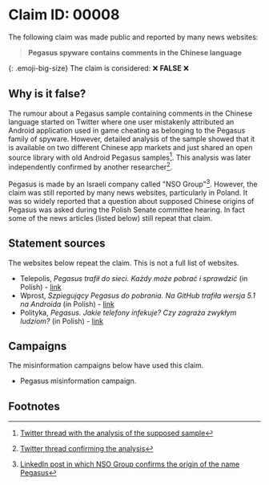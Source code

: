 <style>
.emoji-big-size img {height: 12px; width: 12px;}
</style>

# Claim ID: 00008

The following claim was made public and reported by many news websites:

> **Pegasus spyware contains comments in the Chinese language**

{: .emoji-big-size}
The claim is considered: :x: **FALSE** :x:

## Why is it false?
The rumour about a Pegasus sample containing comments in the Chinese language started on Twitter where one user mistakenly attributed an Android application used in game cheating as belonging to the Pegasus family of spyware. However, detailed analysis of the sample showed that it is available on two different Chinese app markets and just shared an open source library with old Android Pegasus samples[^analysis]. This analysis was later independently confirmed by another researcher[^confirmation].

Pegasus is made by an Israeli company called "NSO Group"[^unicorn]. However, the claim was still reported by many news websites, particularly in Poland. It was so widely reported that a question about supposed Chinese origins of Pegasus was asked during the Polish Senate committee hearing. In fact some of the news articles (listed below) still repeat that claim.

## Statement sources
The websites below repeat the claim. This is not a full list of websites.
* Telepolis, _Pegasus trafił do sieci. Każdy może pobrać i sprawdzić_ (in Polish) - [link](https://www.telepolis.pl/wiadomosci/bezpieczenstwo/pegasus-android-github-download)
* Wprost, _Szpiegujący Pegasus do pobrania. Na GitHub trafiła wersja 5.1 na Androida_ (in Polish) - [link](https://biznes.wprost.pl/technologie/cyberbezpieczenstwo/10587655/szpiegujacy-pegasus-do-pobrania-na-github-trafila-wersja-51-na-androida.html)
* Polityka, _Pegasus. Jakie telefony infekuje? Czy zagraża zwykłym ludziom?_ (in Polish) - [link](https://www.polityka.pl/tygodnikpolityka/swiat/2152336,1,pegasus-jakie-telefony-infekuje-czy-zagraza-zwyklym-ludziom.read)

## Campaigns
The misinformation campaigns below have used this claim.
* Pegasus misinformation campaign.

## Footnotes
[^analysis]: [Twitter thread with the analysis of the supposed sample](https://twitter.com/maldr0id/status/1492274632921169922)
[^confirmation]: [Twitter thread confirming the analysis](https://twitter.com/lukasstefanko/status/1493880409553313793)
[^unicorn]: [LinkedIn post in which NSO Group confirms the origin of the name Pegasus](https://twitter.com/gabriels_geiger/status/1484488985414184969)
